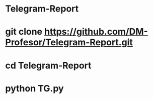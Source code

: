 # Telegram-Report 
# git clone https://github.com/DM-Profesor/Telegram-Report.git 
# cd Telegram-Report 
# python TG.py

